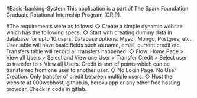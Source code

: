 #Basic-banking-System
This application is a part of The Spark Foundation Graduate Rotational Internship Program (GRIP).

#The requirements were as follows:
◇ Create a simple dynamic website which has the following specs. ◇ Start with creating dummy data in database for upto 10 users. Database options: Mysql, Mongo, Postgres, etc. User table will have basic fields such as name, email, current credit etc. Transfers table will record all transfers happened. ◇ Flow: Home Page > View all Users > Select and View one User > Transfer Credit > Select user to transfer to > View all Users. Credit is sort of points which can be transferred from one user to another user. ◇ No Login Page. No User Creation. Only transfer of credit between multiple users. ◇ Host the website at 000webhost, github.io, heroku app or any other free hosting provider. Check in code in gitlab.
